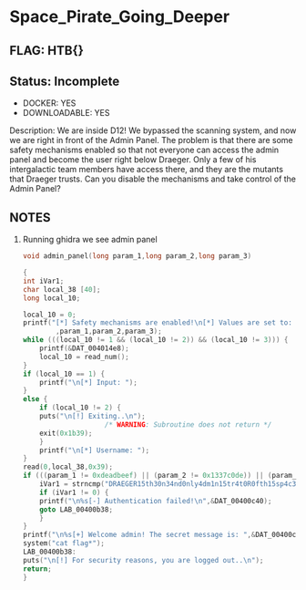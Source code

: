 # Space_Pirate_Going_Deeper

## FLAG: HTB{}

## Status: Incomplete

+ DOCKER: YES
+ DOWNLOADABLE: YES

Description: We are inside D12! We bypassed the scanning system, and now we are right in front of the Admin Panel. The problem is that there are some safety mechanisms enabled so that not everyone can access the admin panel and become the user right below Draeger. Only a few of his intergalactic team members have access there, and they are the mutants that Draeger trusts. Can you disable the mechanisms and take control of the Admin Panel?

## NOTES

1. Running ghidra we see admin panel

    ```c
    void admin_panel(long param_1,long param_2,long param_3)

    {
    int iVar1;
    char local_38 [40];
    long local_10;
    
    local_10 = 0;
    printf("[*] Safety mechanisms are enabled!\n[*] Values are set to: a = [%x], b = [%ld], c = [%ld]. \n[*] If you want to continue, disable the mechanism or login as admin.\n"
            ,param_1,param_2,param_3);
    while (((local_10 != 1 && (local_10 != 2)) && (local_10 != 3))) {
        printf(&DAT_004014e8);
        local_10 = read_num();
    }
    if (local_10 == 1) {
        printf("\n[*] Input: ");
    }
    else {
        if (local_10 != 2) {
        puts("\n[!] Exiting..\n");
                        /* WARNING: Subroutine does not return */
        exit(0x1b39);
        }
        printf("\n[*] Username: ");
    }
    read(0,local_38,0x39);
    if (((param_1 != 0xdeadbeef) || (param_2 != 0x1337c0de)) || (param_3 != 0x1337beef)) {
        iVar1 = strncmp("DRAEGER15th30n34nd0nly4dm1n15tr4t0R0fth15sp4c3cr4ft",local_38,0x34);
        if (iVar1 != 0) {
        printf("\n%s[-] Authentication failed!\n",&DAT_00400c40);
        goto LAB_00400b38;
        }
    }
    printf("\n%s[+] Welcome admin! The secret message is: ",&DAT_00400c38);
    system("cat flag*");
    LAB_00400b38:
    puts("\n[!] For security reasons, you are logged out..\n");
    return;
    }
    ```
